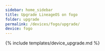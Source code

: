 ```yaml
---
sidebar: home_sidebar
title: Upgrade LineageOS on fogo
folder: upgrade
permalink: /devices/fogo/upgrade/
device: fogo
---
```

{% include templates/device_upgrade.md %}
